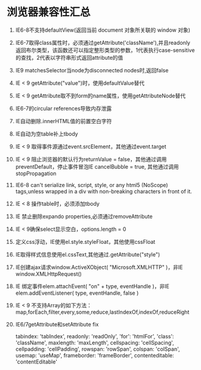 浏览器兼容性汇总
=============================
1. IE6-8不支持defaultView(返回当前 document 对象所关联的 window 对象)
2. IE6-7取得class属性时，必须通过getAttribute('className'),并且readonly返回布尔类型，该函数还可以指定整形类型的参数，1代表执行case-sensitive的查找，2代表以字符串形式返回attribute的值
3. IE9 matchesSelector当node为disconnected nodes时,返回false
4. IE < 9 getAttribute("value")时，使用defaultValue替代
5. IE < 9 getAttribute取不到form的name属性，使用getAttributeNode替代
6. IE6-7的circular references导致内存泄露
7. IE自动删除.innerHTML值的前置空白字符
8. IE自动为空table补上tbody
9. IE < 9 取得事件源通过event.srcElement，其他通过event.target
10. IE < 9 阻止浏览器的默认行为returnValue = false，其他通过调用preventDefault，停止事件冒泡IE cancelBubble = true, 其他通过调用stopPropagation 
11. IE6-8 can't serialize link, script, style, or any html5 (NoScope) tags,unless wrapped in a div with non-breaking characters in front of it.
12. IE < 8 操作table时，必须添加tbody
13. IE 禁止删除expando properties,必须通过removeAttribute
14. IE < 9确保select显示空白，options.length = 0
15. 定义css浮动，IE使用el.style.styleFloat，其他使用cssFloat
16. IE取得样式信息使用el.cssText,其他通过.getAttribute("style") 
17. IE创建ajax请求window.ActiveXObject( "Microsoft.XMLHTTP" )，非IE window.XMLHttpRequest()
18. IE 绑定事件elem.attachEvent( "on" + type, eventHandle )，非IE elem.addEventListener( type, eventHandle, false )
19. IE < 9 不支持Array的如下方法：map,forEach,filter,every,some,reduce,lastIndexOf,indexOf,reduceRight
20. IE6/7getAttribute和setAttribute fix

    tabindex: 'tabIndex', 
    readonly: 'readOnly', 
    'for': 'htmlFor', 
    'class': 'className', 
    maxlength: 'maxLength', 
    cellspacing: 'cellSpacing', 
    cellpadding: 'cellPadding', 
    rowspan: 'rowSpan', 
    colspan: 'colSpan', 
    usemap: 'useMap', 
    frameborder: 'frameBorder', 
    contenteditable: 'contentEditable'
